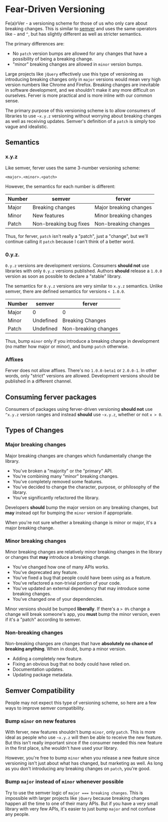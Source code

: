 
# Fear-Driven Versioning

Fe(a)rVer - a versioning scheme for those of us who only care about breaking changes.
This is similar to [semver](http://semver.org) and uses the same operators like
`~` and `^`, but has slightly different as well as stricter semantics.

The primary differences are:

- No `patch` version bumps are allowed for any changes that
  have a possibility of being a breaking change.
- "minor" breaking changes are allowed in `minor` version bumps.

Large projects like `jQuery` effectively use this type of versioning
as introducing breaking changes only in `major` versions
would mean very high version numbers like Chrome and Firefox.
Breaking changes are inevitable in software development,
and we shouldn't make it any more difficult on ourselves.
Ferver is more practical and is more inline with our common sense.

The primary purpose of this versioning scheme is to allow
consumers of libraries to use `~x.y.z` versioning
without worrying about breaking changes as well as receiving updates.
Semver's definition of a `patch` is simply too vague and idealistic.

## Semantics

### x.y.z

Like semver, ferver uses the same 3-number versioning scheme:

```
<major>.<minor>.<patch>
```

However, the semantics for each number is different:

| Number        | semver                  | ferver                  |
|---------------|-------------------------|-------------------------|
| Major         | Breaking changes        | Major breaking changes  |
| Minor         | New features            | Minor breaking changes  |
| Patch         | Non-breaking bug fixes  | Non-breaking changes    |

Thus, for ferver, `patch` isn't really a "patch", just a "change",
but we'll continue calling it `patch` because I can't think of a better word.

### 0.y.z.

`0.y.z` versions are development versions.
Consumers __should not__ use libraries with only `0.y.z` versions published.
Authors __should__ release a `1.0.0` version as soon as possible to
declare a "stable" library.

The semantics for `0.y.z` versions are very similar to `x.y.z` semantics.
Unlike semver, there are defined semantics for versions `< 1.0.0`.

| Number        | semver                  | ferver                  |
|---------------|-------------------------|-------------------------|
| Major         | 0                       | 0                       |
| Minor         | Undefined               | Breaking Changes        |
| Patch         | Undefined               | Non-breaking changes    |

Thus, bump `minor` only if you introduce a breaking change in development
(no matter how major or minor), and bump `patch` otherwise.

### Affixes

Ferver does not allow affixes. There's no `1.0.0-beta1` or `2.0.0-1`.
In other words, only "strict" versions are allowed.
Development versions should be published in a different channel.

## Consuming ferver packages

Consumers of packages using ferver-driven versioning __should not__ use `^x.y.z`
version ranges and instead __should__ use `~x.y.z`, whether or not `x > 0`.

## Types of Changes

### Major breaking changes

Major breaking changes are changes which fundamentally change the library.

- You've broken a "majority" or the "primary" API.
- You're combining many "minor" breaking changes.
- You've completely removed some features.
- You've decided to change the character, purpose, or philosophy of the library.
- You've significantly refactored the library.

Developers __should__ bump the major version on any breaking changes,
but __may__ instead opt for bumping the `minor` version if appropriate.

When you're not sure whether a breaking change is minor or major,
it's a major breaking change.

### Minor breaking changes

Minor breaking changes are relatively minor breaking changes in the library
or changes that __may__ introduce a breaking change.

- You've changed how one of many APIs works.
- You've deprecated any feature.
- You've fixed a bug that people could have been using as a feature.
- You've refactored a non-trivial portion of your code.
- You've updated an external dependency that may introduce some breaking changes.
- You've changed one of your dependencies.

Minor versions should be bumped __liberally__.
If there's a `> 0%` change a change will break someone's app,
you __must__ bump the minor version, even if it's a "patch" according to semver.

### Non-breaking changes

Non-breaking changes are changes that have __absolutely no chance of breaking anything__.
When in doubt, bump a minor version.

- Adding a completely new feature.
- Fixing an obvious bug that no body could have relied on.
- Documentation updates.
- Updating package metadata.

## Semver Compatibility

People may not expect this type of versioning scheme,
so here are a few ways to improve semver compatibility.

### Bump `minor` on new features

With ferver, new features shouldn't bump `minor`, only `patch`.
This is more ideal as people who use `~x.y.z` will then be able to receive the
new feature. But this isn't really important since if the consumer needed
this new feature in the first place, s/he wouldn't have used your library.

However, you're free to bump `minor` when you release a new feature
since versioning isn't just about what has changed, but marketing as well.
As long as you don't introducing any breaking changes on `patch`, you're good.

### Bump `major` instead of `minor` whenever possible

Try to use the semver logic of `major === breaking changes`.
This is impossible with larger projects like `jQuery` because
breaking changes happen all the time to one of their many APIs.
But if you have a very small library with very few APIs,
it's easier to just bump `major` and not confuse any people.
